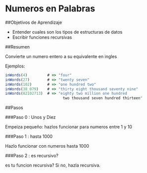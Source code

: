 # Numeros en Palabras

##Objetivos de Aprendizaje

* Entender cuales son los tipos de estructuras de datos
* Escribir funciones recursivas

##Resumen

Convierte un numero entero a su equivalente en ingles

Ejemplos:

```js
inWords(4)         # => "four"
inWords(27)        # => "twenty seven"
inWords(102)       # => "one hundred two"
inWords(38_079)    # => "thirty eight thousand seventy nine"
inWords(82102713)  # => "eighty two million one hundred
                          two thousand seven hundred thirteen"
```
##Pasos

###Paso 0 : Unos y Diez

Empeiza pequeño: hazlos funcionar para numeros entre 1 y 10

###Paso 1 : hasta 1000

Hazlo funcionar con numeros hasta 1000


###Paso 2 : es recursivo?

es tu funcion recursiva? Si no, hazla recursiva.
